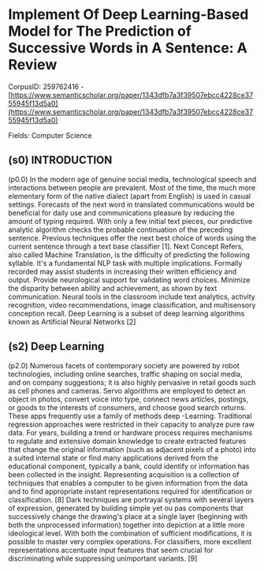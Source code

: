 # Implement Of Deep Learning-Based Model for The Prediction of Successive Words in A Sentence: A Review

CorpusID: 259762416 - [https://www.semanticscholar.org/paper/1343dfb7a3f39507ebcc4228ce3755945f13d5a0](https://www.semanticscholar.org/paper/1343dfb7a3f39507ebcc4228ce3755945f13d5a0)

Fields: Computer Science

## (s0) INTRODUCTION
(p0.0) In the modern age of genuine social media, technological speech and interactions between people are prevalent. Most of the time, the much more elementary form of the native dialect (apart from English) is used in casual settings. Forecasts of the next word in translated communications would be beneficial for daily use and communications pleasure by reducing the amount of typing required. With only a few initial text pieces, our predictive analytic algorithm checks the probable continuation of the preceding sentence. Previous techniques offer the next best choice of words using the current sentence through a text base classifier [1]. Next Concept Refers, also called Machine Translation, is the difficulty of predicting the following syllable. It's a fundamental NLP task with multiple implications. Formally recorded may assist students in increasing their written efficiency and output. Provide neurological support for validating word choices. Minimize the disparity between ability and achievement, as shown by text communication. Neural tools in the classroom include text analytics, activity recognition, video recommendations, image classification, and multisensory conception recall. Deep Learning is a subset of deep learning algorithms known as Artificial Neural Networks [2] 
## (s2) Deep Learning
(p2.0) Numerous facets of contemporary society are powered by robot technologies, including online searches, traffic shaping on social media, and on company suggestions; it is also highly pervasive in retail goods such as cell phones and cameras. Servo algorithms are employed to detect an object in photos, convert voice into type, connect news articles, postings, or goods to the interests of consumers, and choose good search returns. These apps frequently use a family of methods deep -Learning. Traditional regression approaches were restricted in their capacity to analyze pure raw data. For years, building a trend or hardware process requires mechanisms to regulate and extensive domain knowledge to create extracted features that change the original information (such as adjacent pixels of a photo) into a suited internal state or find many applications derived from the educational component, typically a bank, could identify or information has been collected in the insight. Representing acquisition is a collection of techniques that enables a computer to be given information from the data and to find appropriate instant representations required for identification or classification. [8] Dark techniques are portrayal systems with several layers of expression, generated by building simple yet ou pas components that successively change the drawing's place at a single layer (beginning with both the unprocessed information) together into depiction at a little more ideological level. With both the combination of sufficient modifications, it is possible to master very complex operations. For classifiers, more excellent representations accentuate input features that seem crucial for discriminating while suppressing unimportant variants. [9] 

